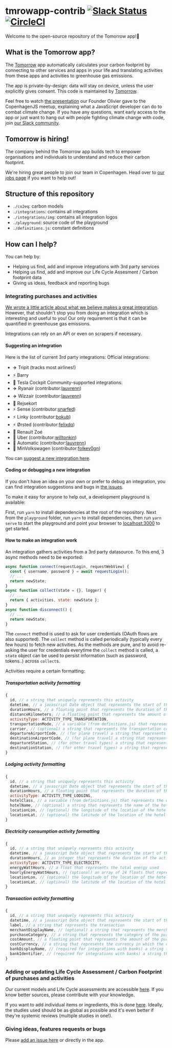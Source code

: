 # tmrowapp-contrib [![Slack Status](http://slack.tmrow.com/badge.svg)](http://slack.tmrow.com) [![CircleCI](https://circleci.com/gh/tmrowco/tmrowapp-contrib.svg?style=shield)](https://circleci.com/gh/tmrowco/tmrowapp-contrib)

Welcome to the open-source repository of the Tomorrow app!👋

## What is the Tomorrow app?
The [Tomorrow](https://www.tmrow.com) app automatically calculates your carbon footprint by connecting to other services and apps in your life and translating activities from these apps and activities to greenhouse gas emissions.

The app is private-by-design: data will stay on device, unless the user explicitly gives consent. This code is maintained by [Tomorrow](https://www.tmrow.com).

Feel free to watch [the presentation](https://www.youtube.com/watch?v=keOPXD-ojWY) our Founder Olivier gave to the CopenhagenJS meetup, explaining what a JavaScript developer can do to combat climate change. If you have any questions, want early access to the app or just want to hang out with people fighting climate change with code, join [our Slack community](https://slack.tmrow.com).

## Tomorrow is hiring!
The company behind the Tomorrow app builds tech to empower organisations and individuals to understand and reduce their carbon footprint.

We're hiring great people to join our team in Copenhagen. Head over to [our jobs page](https://www.tmrow.com/jobs) if you want to help out!

## Structure of this repository

- `./co2eq`: carbon models
- `./integrations`: contains all integrations
- `./integrations/img`: contains all integration logos
- `./playground`: source code of the playground
- `./definitions.js`: constant definitions


## How can I help?
You can help by:

- Helping us find, add and improve integrations with 3rd party services
- Helping us find, add and improve our Life Cycle Assesment / Carbon footprint data
- Giving us ideas, feedback and reporting bugs

### Integrating purchases and activities
[We wrote a little article about what we believe makes a great integration](https://tmrow.slite.com/api/s/note/8LLSWazeBZZyS4BEQiLTnJ/What-makes-a-great-integration-for-Tomorrow).
However, that shouldn't stop you from doing an integration which is interesting and useful to you! Our only requirement is that it can be quantified in greenhouse gas emissions.

Integrations can rely on an API or even on scrapers if necessary.

#### Suggesting an integration
Here is the list of current 3rd party integrations:
Official integrations:
- ✈️ Tripit (tracks most airlines!)
- ⚡ Barry
- 🚗 Tesla Cockpit
Community-supported integrations:
- ✈️ Ryanair (contributor:[lauvrenn](https://github.com/lauvrenn))
- ✈️ Wizzair (contributor:[lauvrenn](https://github.com/lauvrenn))
- 🚂 Rejsekort
- ⚡ Sense (contributor:[snarfed](https://github.com/snarfed))
- ⚡ Linky (contributor:[bokub](https://github.com/bokub))
- ⚡ Ørsted (contributor:[felixdq](https://github.com/felixdq))
- 🚗 Renault Zoé
- 🚗 Uber (contributor:[willtonkin](https://github.com/willtonkin))
- 🚗 Automatic (contributor:[lauvrenn](https://github.com/lauvrenn))
- 🚗 MinVolkswagen (contributor:[folkev0gn](https://github.com/folkev0gn))

You can [suggest a new integration here](https://github.com/tmrowco/tmrowapp-contrib/issues/new).

#### Coding or debugging a new integration

If you don't have an idea on your own or prefer to debug an integration, you can find integration suggestions and bugs in [the issues](https://github.com/tmrowco/tmrowapp-contrib/issues).

To make it easy for anyone to help out, a development playground is available:

First, run `yarn` to install dependencies at the root of the repository.
Next from the `playground` folder, run `yarn` to install dependencies, then run `yarn serve` to start the playground and point your browser to [localhost:3000](http://localhost:3000) to get started.

#### How to make an integration work
An integration gathers activities from a 3rd party datasource.
To this end, 3 async methods need to be exported:

```javascript
async function connect(requestLogin, requestWebView) {
  const { username, password } = await requestLogin();
  // ...
  return newState;
}
async function collect(state = {}, logger) {
  // ...
  return { activities, state: newState };
}
async function disconnect() {
  // ...
  return newState;
}
```

The `connect` method is used to ask for user credentials (OAuth flows are also supported).
The `collect` method is called periodically (typically every few hours) to fetch new activities.
As the methods are pure, and to avoid re-asking the user for credentials everytime the `collect` method is called, a `state` object can be used to persist information (such as password, tokens..) across `collect`s.

Activities require a certain formatting:

##### Transportation activity formatting
```javascript
{
  id, // a string that uniquely represents this activity
  datetime, // a javascript Date object that represents the start of the activity
  durationHours, // a floating point that represents the duration of the activity in decimal hours
  distanceKilometers, // a floating point that represents the amount of kilometers traveled
  activityType: ACTIVITY_TYPE_TRANSPORTATION,
  transportationMode, // a variable (from definitions.js) that represents the transportation mode
  carrier, // (optional) a string that represents the transportation company
  departureAirportCode, // (for plane travel) a string that represents the departure airport, IATA code
  destinationAirportCode, // (for plane travel) a string that represents the final destination airport, IATA code
  departureStation, // (for other travel types) a string that represents the original starting point
  destinationStation, // (for other travel types) a string that represents the final destination
}
```

##### Lodging activity formatting
```javascript
{
  id, // a string that uniquely represents this activity
  datetime, // a javascript Date object that represents the start of the activity
  durationHours, // a floating point that represents the duration of the activity in decimal hours
  activityType: ACTIVITY_TYPE_LODGING,
  hotelClass, // a variable (from definitions.js) that represents the class of the hotel
  hotelName, // (optional) a string that represents the name of the hotel
  locationLon, // (optional) the longitude of the location of the hotel
  locationLat, // (optional) the latitude of the location of the hotel
}
```

##### Electricity consumption activity formatting
```javascript
{
  id, // a string that uniquely represents this activity
  datetime, // a javascript Date object that represents the start of the activity
  durationHours, // an integer that represents the duration of the activity
  activityType: ACTIVITY_TYPE_ELECTRICITY,
  energyWattHours, // a float that represents the total energy used
  hourlyEnergyWattHours, // (optional) an array of 24 floats that represent the hourly metering values
  locationLon, // (optional) the longitude of the location of the hotel
  locationLat, // (optional) the latitude of the location of the hotel
}
```

##### Transaction activity formatting
```javascript
{
  id, // a string that uniquely represents this activity
  datetime, // a javascript Date object that represents the start of the activity
  label, // a string that represents the transaction
  merchantDisplayName, // (optional) a string that represents the merchant where the purchase was made
  purchaseCategory, // a string that represents the category of the purchase. Categories can be found here: https://github.com/tmrowco/tmrowapp-contrib/blob/master/definitions.js
  costAmount, // a floating point that represents the amount of the purchase
  costCurrency, // a string that represents the currency in which the currency was made
  bankDisplayName, // (required for integrations with banks) a string that represents the banks' name
  bankIdentifier, // (required for integrations with banks) a string that uniquely represents the bank.
}
```

### Adding or updating Life Cycle Assessment / Carbon Footprint of purchases and activities

Our current models and Life Cycle assessments are accessible [here](https://github.com/tmrowco/tmrowapp-contrib/tree/master/co2eq). If you know better sources, please contribute with your knowledge.

If you want to add individual items or ingredients, this is done [here](https://github.com/tmrowco/tmrowapp-contrib/blob/master/co2eq/purchase/footprints.yml). Ideally, the studies used should be as global as possible and it's even better if they're systemic reviews (multiple studies in one!).


### Giving ideas, features requests or bugs

Please [add an issue here](https://github.com/tmrowco/tmrowapp-contrib/issues/new) or directly in the app.

